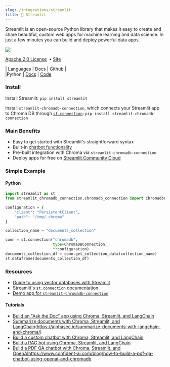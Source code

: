 ```yaml
---
slug: /integrations/streamlit
title: 🎈 Streamlit
---
```


Streamlit is an open-source Python library that makes it easy to create and share beautiful, custom web apps for machine learning and data science. In just a few minutes you can build and deploy powerful data apps.

<img src="https://img.shields.io/github/stars/streamlit/streamlit.svg?style=social&label=Star&maxAge=2400"/> 

[Apache 2.0 License](https://github.com/streamlit/streamlit/blob/develop/LICENSE) &nbsp;&bull;&nbsp;[Site](https://streamlit.io/) 

| Languages | Docs | Github | <br>
|Python | [Docs](https://docs.streamlit.io/) | [Code](https://github.com/streamlit/streamlit)

### Install

Install Streamlit:
`pip install streamlit`

Install `streamlit-chromadb-connection`, which connects your Streamlit app to Chroma DB through [`st.connection`](https://docs.streamlit.io/1.11.0/library/api-reference/connections/st.connection):
`pip install streamlit-chromadb-connection`

### Main Benefits

- Easy to get started with Streamlit's straightforward syntax
- Built-in [chatbot functionality](https://docs.streamlit.io/library/api-reference/chat)
- Pre-built integration with Chroma via `streamlit-chromadb-connection`
- Deploy apps for free on [Streamlit Community Cloud](https://share.streamlit.io/)

### Simple Example

#### Python

```python
import streamlit as st
from streamlit_chromadb_connection.chromadb_connection import ChromadbConnection

configuration = {
    "client": "PersistentClient",
    "path": "/tmp/.chroma"
}

collection_name = "documents_collection"

conn = st.connection("chromadb",
                     type=ChromaDBConnection,
                     **configuration)
documents_collection_df = conn.get_collection_data(collection_name)
st.dataframe(documents_collection_df)
```

### Resources

- [Guide to using vector databases with Streamlit](https://pub.towardsai.net/vector-databases-for-your-streamlit-ai-apps-56cd0af7bbba)
- [Streamlit's `st.connection` documentation](https://docs.streamlit.io/library/api-reference/connections/st.connection)
- [Demo app for `streamlit-chromadb-connection`](https://app-chromadbconnection-mfzxl3nzozmaxh3mrkd6zm.streamlit.app/)

#### Tutorials

- [Build an "Ask the Doc" app using Chroma, Streamlit, and LangChain](https://blog.streamlit.io/langchain-tutorial-4-build-an-ask-the-doc-app/)
- [Summarize documents with Chroma, Streamlit, and LangChain](https://alphasec.io/summarize-documents-with-langchain-and-chroma/)(https://alphasec.io/summarize-documents-with-langchain-and-chroma/)
- [Build a custom chatbot with Chroma, Streamlit, and LangChain](https://blog.streamlit.io/how-in-app-feedback-can-increase-your-chatbots-performance/)
- [Build a RAG bot using Chroma, Streamlit, and LangChain](https://levelup.gitconnected.com/building-a-generative-ai-app-with-streamlit-and-openai-95ec31fe8efd)
- [Build a PDF QA chatbot with Chroma, Streamlit, and OpenAI](https://www.confident-ai.com/blog/how-to-build-a-pdf-qa-chatbot-using-openai-and-chromadb)https://www.confident-ai.com/blog/how-to-build-a-pdf-qa-chatbot-using-openai-and-chromadb

